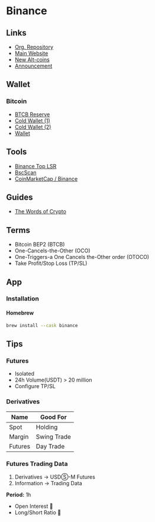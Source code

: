 # Binance

<!--
https://www.glassdoor.com/Salary/Binance-Salaries-E1816824.htm

Jamais coloque uma ordem com stop uma proxima da outra, a Binance irá pegar a ordem de compra e depois fazer DCA
-->

## Links

- [Org. Repository](https://github.com/binance)
- [Main Website](https://www.binance.com)
- [New Alt-coins](https://www.binance.com/en/altcoins/new)
- [Announcement](https://www.binance.com/en/support/announcement)

## Wallet

### Bitcoin

- [BTCB Reserve](https://bitinfocharts.com/bitcoin/address/3LYJfcfHPXYJreMsASk2jkn69LWEYKzexb)
- [Cold Wallet (1)](https://bitinfocharts.com/bitcoin/address/34xp4vRoCGJym3xR7yCVPFHoCNxv4Twseo)
- [Cold Wallet (2)](https://bitinfocharts.com/bitcoin/address/3M219KR5vEneNb47ewrPfWyb5jQ2DjxRP6)
- [Wallet](https://bitinfocharts.com/bitcoin/address/bc1qm34lsc65zpw79lxes69zkqmk6ee3ewf0j77s3h)

## Tools

- [Binance Top LSR](https://toplsr.netlify.app/)
- [BscScan](https://bscscan.com/)
- [CoinMarketCap / Binance](https://coinmarketcap.com/exchanges/binance/)

## Guides

- [The Words of Crypto](https://academy.binance.com/en/glossary)

## Terms

- Bitcoin BEP2 (BTCB)
- One-Cancels-the-Other (OCO)
- One-Triggers-a One Cancels the-Other order (OTOCO)
- Take Profit/Stop Loss (TP/SL)

## App

### Installation

#### Homebrew

```sh
brew install --cask binance
```

## Tips

### Futures

- Isolated
- 24h Volume(USDT) > 20 million
- Configure TP/SL

### Derivatives

| Name    | Good For    |
| ------- | ----------- |
| Spot    | Holding     |
| Margin  | Swing Trade |
| Futures | Day Trade   |

### Futures Trading Data

1. Derivatives -> USDⓈ-M Futures
2. Information -> Trading Data

**Period:** 1h

- Open Interest 🔼
- Long/Short Ratio 🔽
